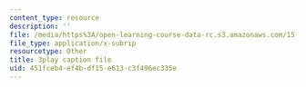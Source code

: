 ```yaml
---
content_type: resource
description: ''
file: /media/https%3A/open-learning-course-data-rc.s3.amazonaws.com/15-s08-fintech-shaping-the-financial-world-spring-2020/451fceb4ef4bdf15e613c3f496ec335e_59Dd5T6crKw.srt
file_type: application/x-subrip
resourcetype: Other
title: 3play caption file
uid: 451fceb4-ef4b-df15-e613-c3f496ec335e
---
```

